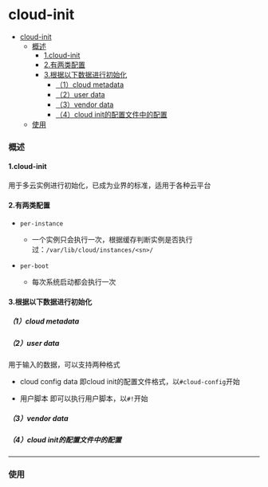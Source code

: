 # cloud-init

<!-- @import "[TOC]" {cmd="toc" depthFrom=1 depthTo=6 orderedList=false} -->
<!-- code_chunk_output -->

- [cloud-init](#cloud-init)
    - [概述](#概述)
      - [1.cloud-init](#1cloud-init)
      - [2.有两类配置](#2有两类配置)
      - [3.根据以下数据进行初始化](#3根据以下数据进行初始化)
        - [（1）cloud metadata](#1cloud-metadata)
        - [（2）user data](#2user-data)
        - [（3）vendor data](#3vendor-data)
        - [（4）cloud init的配置文件中的配置](#4cloud-init的配置文件中的配置)
    - [使用](#使用)

<!-- /code_chunk_output -->

### 概述

#### 1.cloud-init
用于多云实例进行初始化，已成为业界的标准，适用于各种云平台

#### 2.有两类配置
* `per-instance`
  * 一个实例只会执行一次，根据缓存判断实例是否执行过：`/var/lib/cloud/instances/<sn>/`

* `per-boot`
  * 每次系统启动都会执行一次

#### 3.根据以下数据进行初始化

##### （1）cloud metadata

##### （2）user data
用于输入的数据，可以支持两种格式

* cloud config data
即cloud init的配置文件格式，以`#cloud-config`开始

* 用户脚本
即可以执行用户脚本，以`#!`开始

##### （3）vendor data

##### （4）cloud init的配置文件中的配置

***

### 使用
